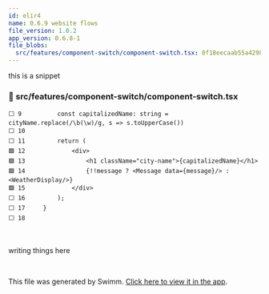 ```yaml
---
id: elir4
name: 0.6.9 website flows
file_version: 1.0.2
app_version: 0.6.8-1
file_blobs:
  src/features/component-switch/component-switch.tsx: 0f18eecaab55a4298d4a72846fcd0307a2f1ccdb
---
```


this is a snippet
<!-- NOTE-swimm-snippet: the lines below link your snippet to Swimm -->
### 📄 src/features/component-switch/component-switch.tsx
```tsx
⬜ 9          const capitalizedName: string = cityName.replace(/\b(\w)/g, s => s.toUpperCase())
⬜ 10     
⬜ 11         return (
🟩 12             <div>
🟩 13                 <h1 className="city-name">{capitalizedName}</h1>
🟩 14                 {!!message ? <Message data={message}/> : <WeatherDisplay/>}
🟩 15             </div>
⬜ 16         );
⬜ 17     }
⬜ 18     
```

<br/>

writing things here

<br/>

This file was generated by Swimm. [Click here to view it in the app](http://localhost:5000/repos/Z2l0aHViJTNBJTNBc3Rva2Utd2VhdGhlciUzQSUzQUFkZGllQ29oZW4=/docs/elir4).
